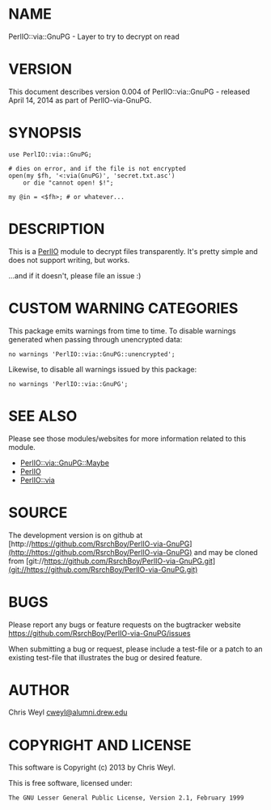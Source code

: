# NAME

PerlIO::via::GnuPG - Layer to try to decrypt on read

# VERSION

This document describes version 0.004 of PerlIO::via::GnuPG - released April 14, 2014 as part of PerlIO-via-GnuPG.

# SYNOPSIS

    use PerlIO::via::GnuPG;

    # dies on error, and if the file is not encrypted
    open(my $fh, '<:via(GnuPG)', 'secret.txt.asc')
        or die "cannot open! $!";

    my @in = <$fh>; # or whatever...

# DESCRIPTION

This is a [PerlIO](https://metacpan.org/pod/PerlIO) module to decrypt files transparently.  It's pretty
simple and does not support writing, but works.

...and if it doesn't, please file an issue :)

# CUSTOM WARNING CATEGORIES

This package emits warnings from time to time.  To disable warnings generated
when passing through unencrypted data:

    no warnings 'PerlIO::via::GnuPG::unencrypted';

Likewise, to disable all warnings issued by this package:

    no warnings 'PerlIO::via::GnuPG';

# SEE ALSO

Please see those modules/websites for more information related to this module.

- [PerlIO::via::GnuPG::Maybe](https://metacpan.org/pod/PerlIO::via::GnuPG::Maybe)
- [PerlIO](https://metacpan.org/pod/PerlIO)
- [PerlIO::via](https://metacpan.org/pod/PerlIO::via)

# SOURCE

The development version is on github at [http://https://github.com/RsrchBoy/PerlIO-via-GnuPG](http://https://github.com/RsrchBoy/PerlIO-via-GnuPG)
and may be cloned from [git://https://github.com/RsrchBoy/PerlIO-via-GnuPG.git](git://https://github.com/RsrchBoy/PerlIO-via-GnuPG.git)

# BUGS

Please report any bugs or feature requests on the bugtracker website
https://github.com/RsrchBoy/PerlIO-via-GnuPG/issues

When submitting a bug or request, please include a test-file or a
patch to an existing test-file that illustrates the bug or desired
feature.

# AUTHOR

Chris Weyl <cweyl@alumni.drew.edu>

# COPYRIGHT AND LICENSE

This software is Copyright (c) 2013 by Chris Weyl.

This is free software, licensed under:

    The GNU Lesser General Public License, Version 2.1, February 1999
